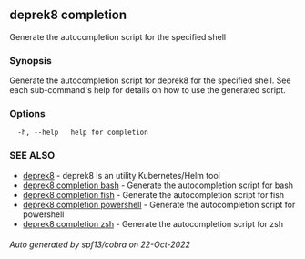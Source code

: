 ## deprek8 completion

Generate the autocompletion script for the specified shell

### Synopsis

Generate the autocompletion script for deprek8 for the specified shell.
See each sub-command's help for details on how to use the generated script.


### Options

```
  -h, --help   help for completion
```

### SEE ALSO

* [deprek8](deprek8.md)	 - deprek8 is an utility Kubernetes/Helm tool
* [deprek8 completion bash](deprek8_completion_bash.md)	 - Generate the autocompletion script for bash
* [deprek8 completion fish](deprek8_completion_fish.md)	 - Generate the autocompletion script for fish
* [deprek8 completion powershell](deprek8_completion_powershell.md)	 - Generate the autocompletion script for powershell
* [deprek8 completion zsh](deprek8_completion_zsh.md)	 - Generate the autocompletion script for zsh

###### Auto generated by spf13/cobra on 22-Oct-2022
